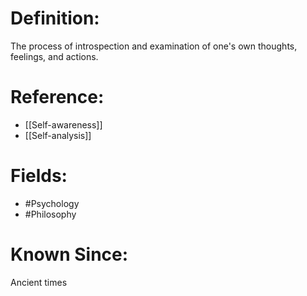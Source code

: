 

# Definition:
The process of introspection and examination of one's own thoughts, feelings, and actions.

# Reference:
- [[Self-awareness]]
- [[Self-analysis]]

# Fields: 
- #Psychology
- #Philosophy

# Known Since:
Ancient times

